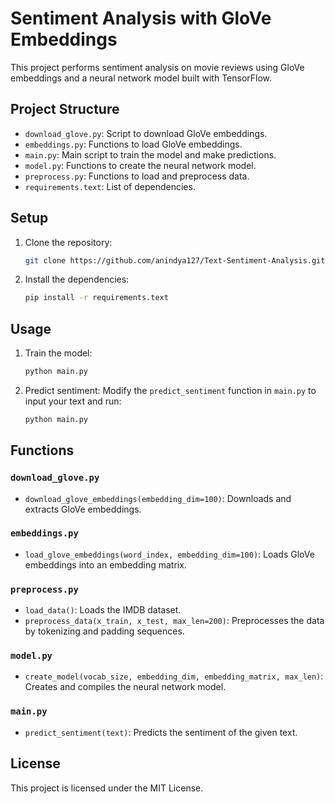 # Sentiment Analysis with GloVe Embeddings

This project performs sentiment analysis on movie reviews using GloVe embeddings and a neural network model built with TensorFlow.

## Project Structure

- `download_glove.py`: Script to download GloVe embeddings.
- `embeddings.py`: Functions to load GloVe embeddings.
- `main.py`: Main script to train the model and make predictions.
- `model.py`: Functions to create the neural network model.
- `preprocess.py`: Functions to load and preprocess data.
- `requirements.text`: List of dependencies.

## Setup

1. Clone the repository:

    ```sh
    git clone https://github.com/anindya127/Text-Sentiment-Analysis.git
    ```

2. Install the dependencies:

    ```sh
    pip install -r requirements.text
    ```

## Usage

1. Train the model:

    ```sh
    python main.py
    ```

2. Predict sentiment:
    Modify the `predict_sentiment` function in `main.py` to input your text and run:

    ```sh
    python main.py
    ```

## Functions

### `download_glove.py`

- `download_glove_embeddings(embedding_dim=100)`: Downloads and extracts GloVe embeddings.

### `embeddings.py`

- `load_glove_embeddings(word_index, embedding_dim=100)`: Loads GloVe embeddings into an embedding matrix.

### `preprocess.py`

- `load_data()`: Loads the IMDB dataset.
- `preprocess_data(x_train, x_test, max_len=200)`: Preprocesses the data by tokenizing and padding sequences.

### `model.py`

- `create_model(vocab_size, embedding_dim, embedding_matrix, max_len)`: Creates and compiles the neural network model.

### `main.py`

- `predict_sentiment(text)`: Predicts the sentiment of the given text.

## License

This project is licensed under the MIT License.
